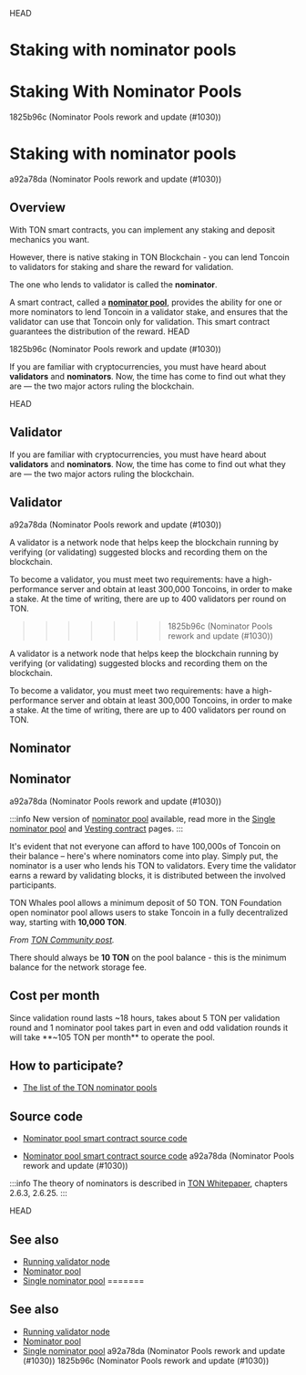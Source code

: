 HEAD
# Staking with nominator pools


# Staking With Nominator Pools
 1825b96c (Nominator Pools rework and update  (#1030))

# Staking with nominator pools
 a92a78da (Nominator Pools rework and update  (#1030))

## Overview

With TON smart contracts, you can implement any staking and deposit mechanics you want.

However, there is native staking in TON Blockchain - you can lend Toncoin to validators for staking and share the reward for validation.

The one who lends to validator is called the **nominator**.

A smart contract, called a [**nominator pool**](/v3/documentation/smart-contracts/contracts-specs/nominator-pool), provides the ability for one or more nominators to lend Toncoin in a validator stake, and ensures that the validator can use that Toncoin only for validation. This smart contract guarantees the distribution of the reward.
 HEAD


 1825b96c (Nominator Pools rework and update  (#1030))

If you are familiar with cryptocurrencies, you must have heard about **validators** and **nominators**. Now, the time has come to find out what they are — the two major actors ruling the blockchain.

 HEAD
## Validator

If you are familiar with cryptocurrencies, you must have heard about **validators** and **nominators**. Now, the time has come to find out what they are — the two major actors ruling the blockchain.

## Validator
 a92a78da (Nominator Pools rework and update  (#1030))

A validator is a network node that helps keep the blockchain running by verifying (or validating) suggested blocks and recording them on the blockchain.

To become a validator, you must meet two requirements: have a high-performance server and obtain at least 300,000 Toncoins, in order to make a stake. At the time of writing, there are up to 400 validators per round on TON.

>>>>>>> 1825b96c (Nominator Pools rework and update  (#1030))

A validator is a network node that helps keep the blockchain running by verifying (or validating) suggested blocks and recording them on the blockchain.

To become a validator, you must meet two requirements: have a high-performance server and obtain at least 300,000 Toncoins, in order to make a stake. At the time of writing, there are up to 400 validators per round on TON.

## Nominator

## Nominator
 a92a78da (Nominator Pools rework and update  (#1030))

:::info
New version of [nominator pool](/v3/documentation/smart-contracts/contracts-specs/nominator-pool/) available, read more in the [Single nominator pool](/v3/documentation/smart-contracts/contracts-specs/single-nominator-pool/) and [Vesting contract](/v3/documentation/smart-contracts/contracts-specs/vesting-contract/) pages.
:::

It's evident that not everyone can afford to have 100,000s of Toncoin on their balance – here's where nominators come into play. Simply put, the nominator is a user who lends his TON to validators. Every time the validator earns a reward by validating blocks, it is distributed between the involved participants.

TON Whales pool allows a minimum deposit of 50 TON. TON Foundation open nominator pool allows users to stake Toncoin in a fully decentralized way, starting with **10,000 TON**.

_From [TON Community post](https://t.me/toncoin/543)._

There should always be **10 TON** on the pool balance - this is the minimum balance for the network storage fee.

## Cost per month

Since validation round lasts ~18 hours, takes about 5 TON per validation round and 1 nominator pool takes part in even and odd validation rounds it will take **~105 TON per month** to operate the pool.

## How to participate?

- [The list of the TON nominator pools](https://tonvalidators.org/)

## Source code

- [Nominator pool smart contract source code](https://github.com/ton-blockchain/nominator-pool)

- [Nominator pool smart contract source code](https://github.com/ton-blockchain/nominator-pool)
 a92a78da (Nominator Pools rework and update  (#1030))

:::info
The theory of nominators is described in [TON Whitepaper](https://docs.ton.org/ton.pdf), chapters 2.6.3, 2.6.25.
:::

 HEAD
## See also 
- [Running validator node](/v3/guidelines/nodes/running-nodes/validator-node)
- [Nominator pool](/v3/documentation/smart-contracts/contracts-specs/nominator-pool/)
- [Single nominator pool](/v3/documentation/smart-contracts/contracts-specs/single-nominator-pool/)
=======


## See also 
- [Running validator node](/v3/guidelines/nodes/running-nodes/validator-node)
- [Nominator pool](/v3/documentation/smart-contracts/contracts-specs/nominator-pool/)
- [Single nominator pool](/v3/documentation/smart-contracts/contracts-specs/single-nominator-pool/)
 a92a78da (Nominator Pools rework and update  (#1030))
 1825b96c (Nominator Pools rework and update  (#1030))
